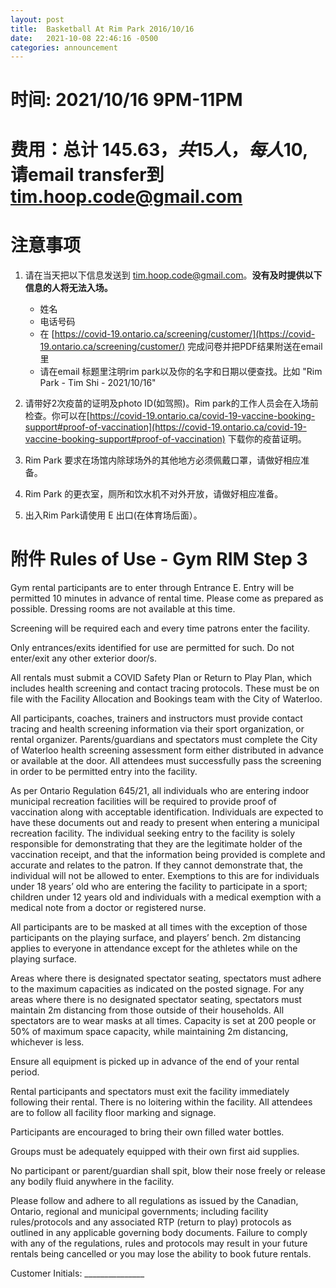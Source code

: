 ```yaml
---
layout: post
title:  Basketball At Rim Park 2016/10/16
date:   2021-10-08 22:46:16 -0500
categories: announcement
---
```


# 时间: 2021/10/16 9PM-11PM

# 费用：总计 $145.63，共15人，每人$10, 请email transfer到 tim.hoop.code@gmail.com

# 注意事项

1. 请在当天把以下信息发送到 tim.hoop.code@gmail.com。**没有及时提供以下信息的人将无法入场。**
	- 姓名
	- 电话号码
	- 在 [https://covid-19.ontario.ca/screening/customer/](https://covid-19.ontario.ca/screening/customer/) 完成问卷并把PDF结果附送在email里
	- 请在email 标题里注明rim park以及你的名字和日期以便查找。比如 "Rim Park - Tim Shi - 2021/10/16"

2. 请带好2次疫苗的证明及photo ID(如驾照)。Rim park的工作人员会在入场前检查。你可以在[https://covid-19.ontario.ca/covid-19-vaccine-booking-support#proof-of-vaccination](https://covid-19.ontario.ca/covid-19-vaccine-booking-support#proof-of-vaccination) 下载你的疫苗证明。
3. Rim Park 要求在场馆内除球场外的其他地方必须佩戴口罩，请做好相应准备。
4. Rim Park 的更衣室，厕所和饮水机不对外开放，请做好相应准备。
5. 出入Rim Park请使用 E 出口(在体育场后面）。

# 附件 Rules of Use - Gym RIM Step 3

Gym rental participants are to enter through Entrance E.   Entry will be permitted 10 minutes in advance of rental time. Please come as prepared as possible.  Dressing rooms are not available at this time.


Screening will be required each and every time patrons enter the facility.


Only entrances/exits identified for use are permitted for such. Do not enter/exit any other exterior door/s. 


All rentals must submit a COVID Safety Plan or Return to Play Plan, which includes health screening and contact tracing protocols. These must be on file with the Facility Allocation and Bookings team with the City of Waterloo.


All participants, coaches, trainers and instructors must provide contact tracing and health screening information via their sport organization, or rental organizer. Parents/guardians and spectators must complete the City of Waterloo health screening assessment form either distributed in advance or available at the door.  All attendees must successfully pass the screening in order to be permitted entry into the facility.   


As per Ontario Regulation 645/21, all individuals who are entering indoor municipal recreation facilities will be required to provide proof of vaccination along with acceptable identification.   Individuals are expected to have these documents out and ready to present when entering a municipal recreation facility.  The individual seeking entry to the facility is solely responsible for demonstrating that they are the legitimate holder of the vaccination receipt, and that the information being provided is complete and accurate and relates to the patron. If they cannot demonstrate that, the individual will not be allowed to enter.   Exemptions to this are for individuals under 18 years’ old who are entering the facility to participate in a sport; children under 12 years old and individuals with a medical exemption with a medical note from a doctor or registered nurse. 


All participants are to be masked at all times with the exception of those participants on the playing surface, and players’ bench.    2m distancing applies to everyone in attendance except for the athletes while on the playing surface.


Areas where there is designated spectator seating, spectators must adhere to the maximum capacities as indicated on the posted signage. For any areas where there is no designated spectator seating, spectators must maintain 2m distancing from those outside of their households. All spectators are to wear masks at all times.   Capacity is set at 200 people or 50% of maximum space capacity, while maintaining 2m distancing, whichever is less.


Ensure all equipment is picked up in advance of the end of your rental period.


Rental participants and spectators must exit the facility immediately following their rental. There is no loitering within the facility. All attendees are to follow all facility floor marking and signage. 


Participants are encouraged to bring their own filled water bottles.


Groups must be adequately equipped with their own first aid supplies.  


No participant or parent/guardian shall spit, blow their nose freely or release any bodily fluid anywhere in the facility.


Please follow and adhere to all regulations as issued by the Canadian, Ontario, regional and municipal governments; including facility rules/protocols and any associated RTP (return to play) protocols as outlined in any applicable governing body documents.  Failure to comply with any of the regulations, rules and protocols may result in your future rentals being cancelled or you may lose the ability to book future rentals.


Customer Initials: _______________